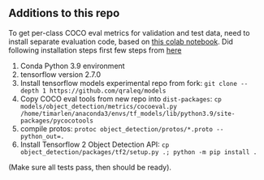 ## Additions to this repo

To get per-class COCO eval metrics for validation and test data, need to install separate evaluation code, based on [this colab notebook](https://colab.research.google.com/drive/1h9fJm6D6VhGpJqpCxOklEWmtH-luLtCM?usp=sharing#scrollTo=U7wVe_nICeWa). Did following installation steps first few steps from [here](https://tensorflow-object-detection-api-tutorial.readthedocs.io/en/latest/install.html)

1. Conda Python 3.9 environment
2. tensorflow version 2.7.0
3. Install tensorflow models experimental repo from fork: `git clone --depth 1 https://github.com/qraleq/models`
4. Copy COCO eval tools from new repo into `dist-packages`: `cp models/object_detection/metrics/cocoeval.py /home/timarlen/anaconda3/envs/tf_models/lib/python3.9/site-packages/pycocotools`
5. compile protos: `protoc object_detection/protos/*.proto --python_out=.`
6. Install Tensorflow 2 Object Detection API: `cp object_detection/packages/tf2/setup.py .; python -m pip install .`

(Make sure all tests pass, then should be ready).
